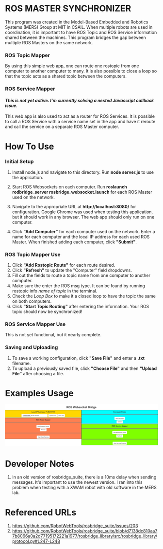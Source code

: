 # ROS MASTER SYNCHRONIZER

This program was created in the Model-Based Embedded and Robotics Systems (MERS) Group at MIT in CSAIL. When multiple robots are used in coordination, it is important to have ROS Topic and ROS Service information shared between the machines. This program bridges the gap between multiple ROS Masters on the same network.

### ROS Topic Mapper

By using this simple web app, one can route one rostopic from one computer to another computer to many. It is also possible to close a loop so that the topic acts as a shared topic between the computers.

### ROS Service Mapper
#### *This is not yet active. I'm currently solving a nested Javascript callback issue.*
This web app is also used to act as a router for ROS Services. It is possible to call a ROS Service with a service name set in the app and have it reroute and call the service on a separate ROS Master computer.

# How To Use
### Initial Setup
1. Install node.js and navigate to this directory. Run **node server.js** to use the application.

2. Start ROS Websockets on each computer. Run **roslaunch rodbridge_server rosbridge_websocket.launch** for each ROS Master used on the network.

3. Navigate to the appropriate URL at **http://localhost:8080/** for configuration. Google Chrome was used when testing this application, but it should work in any browser. The web app should only run on one computer.

4. Click **"Add Computer"** for each computer used on the network. Enter a name for each computer and the local IP address for each used ROS Master. When finished adding each computer, click **"Submit"**.

### ROS Topic Mapper Use
1. Click **"Add Rostopic Route"** for each route desired.
2. Click **"Refresh"** to update the "Computer" field dropdowns.
3. Fill out the fields to route a topic name from one computer to another computer.
4. Make sure the enter the ROS msg type. It can be found by running rostopic info *name of topic* in the terminal.
5. Check the *Loop Box* to make it a closed loop to have the topic the same on both computers.
6. Click **"Start Topic Routing"** after entering the information. Your ROS topic should now be synchronized!

### ROS Service Mapper Use
This is not yet functional, but it nearly complete.

### Saving and Uploading
1. To save a working configuration, click **"Save File"** and enter a **.txt** filename.
2. To upload a previously saved file, click **"Choose File"** and then **"Upload File"** after choosing a file.

# Examples Usage
![Alt text](images/gui.png?raw=true "Configurable Inputs")

# Developer Notes
1. In an old version of rosbridge_suite, there is a 10ms delay when sending messages. It's important to use the newest version. I ran into this problem when testing with a XWAM robot with old software in the MERS lab.

# Referenced URLs
1. https://github.com/RobotWebTools/rosbridge_suite/issues/203
2. https://github.com/RobotWebTools/rosbridge_suite/blob/d7138dc810aa77b8066a0a2d77195172221a1977/rosbridge_library/src/rosbridge_library/protocol.py#L247-L248
